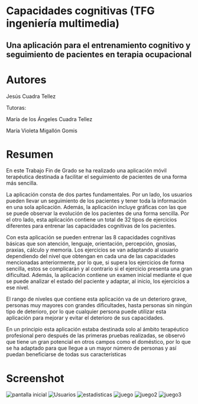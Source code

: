 # Capacidades cognitivas (TFG ingeniería multimedia)

## Una aplicación para el entrenamiento cognitivo y seguimiento de pacientes en terapia ocupacional

Autores
==========

Jesús Cuadra Tellez

Tutoras:

María de los Ángeles Cuadra Tellez

María Violeta Migallón Gomis


Resumen
==========

En este Trabajo Fin de Grado se ha realizado una aplicación móvil
terapéutica destinada a facilitar el seguimiento de pacientes de una forma más 
sencilla.

La aplicación consta de dos partes fundamentales. Por un lado, los usuarios 
pueden llevar un seguimiento de los pacientes y tener toda la información en una 
sola aplicación. Además, la aplicación incluye gráficas con las que se puede 
observar la evolución de los pacientes de una forma sencilla. Por el otro lado, 
esta aplicación contiene un total de 32 tipos de ejercicios diferentes para entrenar 
las capacidades cognitivas de los pacientes.

Con esta aplicación se pueden entrenar las 8 capacidades cognitivas 
básicas que son atención, lenguaje, orientación, percepción, gnosias, praxias, 
cálculo y memoria. Los ejercicios se van adaptando al usuario dependiendo del
nivel que obtengan en cada una de las capacidades mencionadas anteriormente, 
por lo que, si supera los ejercicios de forma sencilla, estos se complicarán y al 
contrario si el ejercicio presenta una gran dificultad. Además, la aplicación 
contiene un examen inicial mediante el que se puede analizar el estado del 
paciente y adaptar, al inicio, los ejercicios a ese nivel.

El rango de niveles que contiene esta aplicación va de un deterioro grave, 
personas muy mayores con grandes dificultades, hasta personas sin ningún tipo 
de deterioro, por lo que cualquier persona puede utilizar esta aplicación para 
mejorar y evitar el deterioro de sus capacidades.

En un principio esta aplicación estaba destinada solo al ámbito terapéutico 
profesional pero después de las primeras pruebas realizadas, se observó que
tiene un gran potencial en otros campos como el doméstico, por lo que se ha 
adaptado para que llegue a un mayor número de personas y así puedan 
beneficiarse de todas sus características

Screenshot
==========

![pantalla inicial](https://user-images.githubusercontent.com/44770300/125110488-e8554600-e0e4-11eb-8840-82284aafaba6.png)
![Usuarios](https://user-images.githubusercontent.com/44770300/125110518-f1deae00-e0e4-11eb-99a8-669ed4cfc07f.png)
![estadisticas](https://user-images.githubusercontent.com/44770300/125110539-facf7f80-e0e4-11eb-8591-10b3f65ba487.png)
![juego](https://user-images.githubusercontent.com/44770300/125110556-01f68d80-e0e5-11eb-917b-603edfc93929.png)
![juego2](https://user-images.githubusercontent.com/44770300/125110572-0a4ec880-e0e5-11eb-87d9-a2d412e90b81.png)
![juego3](https://user-images.githubusercontent.com/44770300/125110598-1175d680-e0e5-11eb-9f35-93c7af01c4e5.png)
